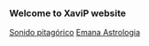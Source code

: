 ### Welcome to XaviP website

[Sonido pitagórico](https://xavip.github.io/sonidopitagorico.html)
[Emana Astrologia](https://xavip.github.io/emanaastrologia.html)
